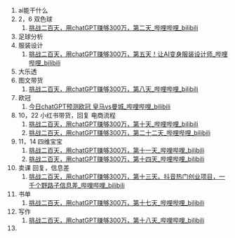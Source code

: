 1. ai能干什么
2. 2，6 双色球 
	1. [挑战二百天，用chatGPT赚够300万，第二天_哔哩哔哩_bilibili](https://www.bilibili.com/video/BV1qX4y1r75i?spm_id_from=333.788.recommend_more_video.-1&vd_source=dbf6bcb88ffa406224b1704eac3c988e)
4. 足球分析
5. 服装设计
	1. [挑战二百天，用chatGPT赚够300万，第五天！让AI变身服装设计师_哔哩哔哩_bilibili](https://www.bilibili.com/video/BV1Gm4y1U7Rz?spm_id_from=333.788.recommend_more_video.-1&vd_source=dbf6bcb88ffa406224b1704eac3c988e)
7. 大乐透
8. 图文带货
	1. [挑战二百天，用chatGPT赚够300万，第八天_哔哩哔哩_bilibili](https://www.bilibili.com/video/BV1UT411b7Qi?spm_id_from=333.788.recommend_more_video.-1&vd_source=dbf6bcb88ffa406224b1704eac3c988e)
9. 欧冠
	1. [今日chatGPT预测欧冠 皇马vs曼城_哔哩哔哩_bilibili](https://www.bilibili.com/video/BV1um4y1h79y/?spm_id_from=333.1387.collection.video_card.click&vd_source=dbf6bcb88ffa406224b1704eac3c988e)
10. 10，22 小红书带货，回复 电商流程
	1. [挑战二百天，用chatGPT赚够300万，第十天_哔哩哔哩_bilibili](https://www.bilibili.com/video/BV1CM4y1i7rR?spm_id_from=333.788.recommend_more_video.-1&vd_source=dbf6bcb88ffa406224b1704eac3c988e)
	2. [挑战二百天，用chatGPT赚够300万，第二十二天_哔哩哔哩_bilibili](https://www.bilibili.com/video/BV1Uh4y127oH/?spm_id_from=333.1387.collection.video_card.click&vd_source=dbf6bcb88ffa406224b1704eac3c988e)
11. 11，14 四维宝宝
	1. [挑战二百天，用chatGPT赚够300万，第十一天_哔哩哔哩_bilibili](https://www.bilibili.com/video/BV1UX4y1b7Pg?spm_id_from=333.788.recommend_more_video.-1&vd_source=dbf6bcb88ffa406224b1704eac3c988e)
	2. [挑战二百天，用chatGPT赚够300万，第十四天_哔哩哔哩_bilibili](https://www.bilibili.com/video/BV1w14y1S7eb/?spm_id_from=333.1387.collection.video_card.click&vd_source=dbf6bcb88ffa406224b1704eac3c988e)
12. 卖课 回复，信息差
	1. [挑战二百天，用chatGPT赚够300万，第十三天。抖音热门创业项目，一千个野路子信息差_哔哩哔哩_bilibili](https://www.bilibili.com/video/BV1Xh4y1d7H5/?spm_id_from=333.1387.collection.video_card.click&vd_source=dbf6bcb88ffa406224b1704eac3c988e)
13. 书单
	1. [挑战二百天，用chatGPT赚够300万，第十七天_哔哩哔哩_bilibili](https://www.bilibili.com/video/BV1WX4y1v7e2/?spm_id_from=333.1387.collection.video_card.click&vd_source=dbf6bcb88ffa406224b1704eac3c988e)
14. 写作
	1. [挑战二百天，用chatGPT赚够300万，第十八天_哔哩哔哩_bilibili](https://www.bilibili.com/video/BV1Vg4y1P7ug/?spm_id_from=333.1387.collection.video_card.click&vd_source=dbf6bcb88ffa406224b1704eac3c988e)
15. 